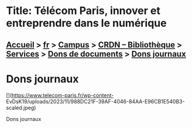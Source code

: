 # Title: Télécom Paris, innover et entreprendre dans le numérique

## [Accueil](https://www.telecom-paris.fr "https://www.telecom-paris.fr") > [fr](https://www.telecom-paris.fr/fr "fr") > [Campus](https://www.telecom-paris.fr/fr/campus "Campus") > [CRDN – Bibliothèque](https://www.telecom-paris.fr/fr/campus/bibliotheque "CRDN – Bibliothèque") > [Services](https://www.telecom-paris.fr/fr/campus/bibliotheque/services "Services") > [Dons de documents](https://www.telecom-paris.fr/fr/campus/bibliotheque/services/dons "Dons de documents") > [Dons journaux](https://www.telecom-paris.fr/fr/campus/bibliotheque/services/dons/988dc21f-39af-4046-84aa-e96cb1e540b3)

[](https://www.telecom-paris.fr/fr/accueil)

# Dons journaux

[](https://www.telecom-paris.fr/wp-content-
EvDsK19/uploads/2023/11/988DC21F-39AF-4046-84AA-E96CB1E540B3-scaled.jpeg)

Dons journaux

